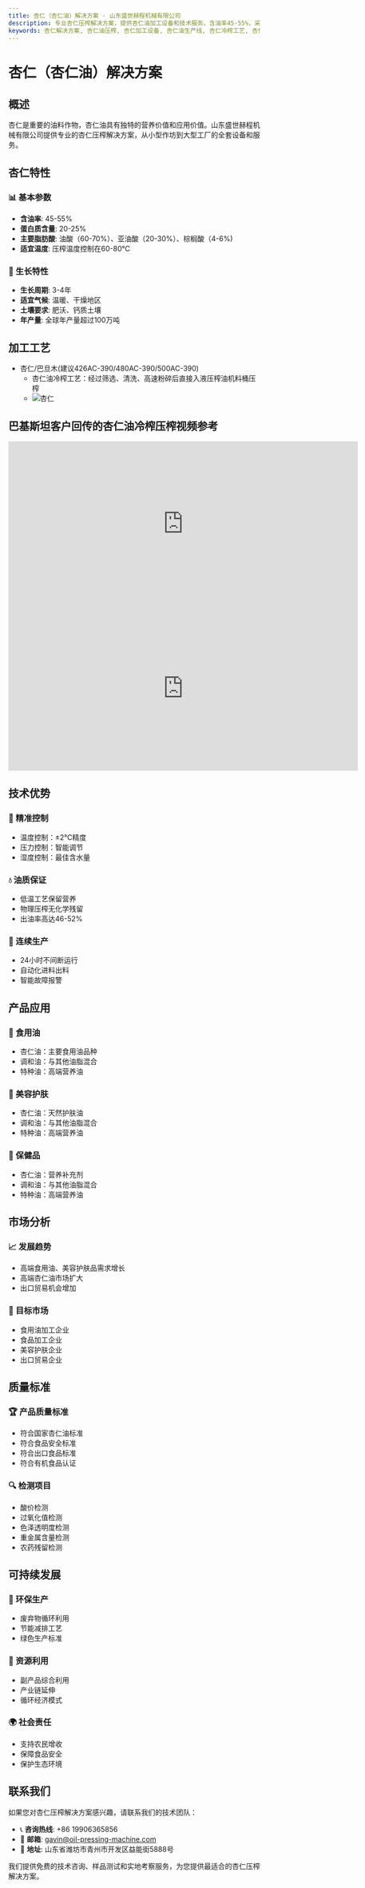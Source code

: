 ```yaml
---
title: 杏仁（杏仁油）解决方案 - 山东盛世赫程机械有限公司
description: 专业杏仁压榨解决方案，提供杏仁油加工设备和技术服务，含油率45-55%，采用冷榨工艺保留营养，满足高端食用油和美容护肤品需求。
keywords: 杏仁解决方案, 杏仁油压榨, 杏仁加工设备, 杏仁油生产线, 杏仁冷榨工艺, 杏仁压榨机, 杏仁油提取, 杏仁油料加工, 杏仁油压榨设备, 杏仁油生产设备, 美容护肤品
---
```


# 杏仁（杏仁油）解决方案

## 概述

杏仁是重要的油料作物，杏仁油具有独特的营养价值和应用价值。山东盛世赫程机械有限公司提供专业的杏仁压榨解决方案，从小型作坊到大型工厂的全套设备和服务。

## 杏仁特性

### 📊 基本参数
- **含油率**: 45-55%
- **蛋白质含量**: 20-25%
- **主要脂肪酸**: 油酸（60-70%）、亚油酸（20-30%）、棕榈酸（4-6%)
- **适宜温度**: 压榨温度控制在60-80℃

### 🌱 生长特性
- **生长周期**: 3-4年
- **适宜气候**: 温暖、干燥地区
- **土壤要求**: 肥沃、钙质土壤
- **年产量**: 全球年产量超过100万吨

## 加工工艺
+  杏仁/巴旦木(建议426AC-390/480AC-390/500AC-390)
     + 杏仁油冷榨工艺：经过筛选、清洗、高速粉碎后直接入液压榨油机料桶压榨
     + ![杏仁](/images/杏仁冷榨工艺概览_An%20Overview%20of%20the%20cold-pressing%20Process%20of%20%20Almond%20kernel.png)

## 巴基斯坦客户回传的杏仁油冷榨压榨视频参考
<div class="video-container">
  <iframe width="700" height="330" src="https://www.youtube.com/embed/rM4hgCIApAg" frameborder="0" allow="accelerometer; autoplay; clipboard-write; encrypted-media; gyroscope; picture-in-picture" allowfullscreen></iframe>
</div>
<div class="video-container">
  <iframe width="700" height="330" src="https://www.youtube.com/embed/kSeQ570mtvo" frameborder="0" allow="accelerometer; autoplay; clipboard-write; encrypted-media; gyroscope; picture-in-picture" allowfullscreen></iframe>
</div>

## 技术优势

### 🎯 精准控制
- 温度控制：±2℃精度
- 压力控制：智能调节
- 湿度控制：最佳含水量

### 💧 油质保证
- 低温工艺保留营养
- 物理压榨无化学残留
- 出油率高达46-52%

### 🔄 连续生产
- 24小时不间断运行
- 自动化进料出料
- 智能故障报警

## 产品应用

### 🍳 食用油
- 杏仁油：主要食用油品种
- 调和油：与其他油脂混合
- 特种油：高端营养油

### 💄 美容护肤
- 杏仁油：天然护肤油
- 调和油：与其他油脂混合
- 特种油：高端营养油

### 💊 保健品
- 杏仁油：营养补充剂
- 调和油：与其他油脂混合
- 特种油：高端营养油

## 市场分析

### 📈 发展趋势
- 高端食用油、美容护肤品需求增长
- 高端杏仁油市场扩大
- 出口贸易机会增加

### 🎯 目标市场
- 食用油加工企业
- 食品加工企业
- 美容护肤企业
- 出口贸易企业



## 质量标准

### 🏆 产品质量标准
- 符合国家杏仁油标准
- 符合食品安全标准
- 符合出口食品标准
- 符合有机食品认证

### 🔍 检测项目
- 酸价检测
- 过氧化值检测
- 色泽透明度检测
- 重金属含量检测
- 农药残留检测

## 可持续发展

### 🌱 环保生产
- 废弃物循环利用
- 节能减排工艺
- 绿色生产标准

### 🔄 资源利用
- 副产品综合利用
- 产业链延伸
- 循环经济模式

### 🌍 社会责任
- 支持农民增收
- 保障食品安全
- 保护生态环境

## 联系我们

如果您对杏仁压榨解决方案感兴趣，请联系我们的技术团队：

- 📞 **咨询热线**: +86 19906365856
- 📧 **邮箱**: gavin@oil-pressing-machine.com
- 📍 **地址**: 山东省潍坊市青州市开发区益能街5888号

我们提供免费的技术咨询、样品测试和实地考察服务，为您提供最适合的杏仁压榨解决方案。
